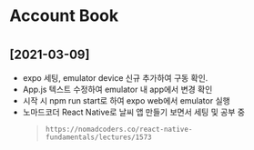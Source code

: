 # Account Book

#
## **[2021-03-09]**
- expo 세팅, emulator device 신규 추가하여 구동 확인.
- App.js 텍스트 수정하여 emulator 내 app에서 변경 확인
- 시작 시 npm run start로 하여 expo web에서 emulator 실행
- 노마드코더 React Native로 날씨 앱 만들기 보면서 세팅 및 공부 중
    > ``https://nomadcoders.co/react-native-fundamentals/lectures/1573``
